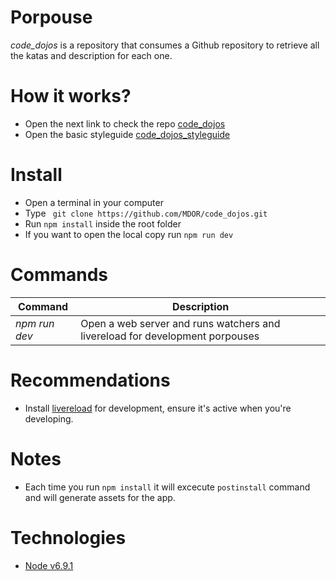 # Porpouse
*code_dojos* is a repository that consumes a Github repository to retrieve all the katas and description for each one.

# How it works?
- Open the next link to check the repo [code_dojos](https://mdor.github.io/code_dojos/)
- Open the basic styleguide [code_dojos_styleguide](https://mdor.github.io/code_dojos/styles.html)

# Install
- Open a terminal in your computer
- Type ``` git clone https://github.com/MDOR/code_dojos.git```
- Run ```npm install``` inside the root folder
- If you want to open the local copy run ```npm run dev```

# Commands

|   Command   |   Description    |
|-------------|------------------|
|*npm run dev*|Open a web server and runs watchers and livereload for development porpouses|

# Recommendations
- Install [livereload](https://chrome.google.com/webstore/detail/livereload/jnihajbhpnppcggbcgedagnkighmdlei) for development, ensure it's active when you're developing.

# Notes
- Each time you run `npm install` it will excecute `postinstall` command and will generate assets for the app.

# Technologies
- [Node v6.9.1](https://nodejs.org)
